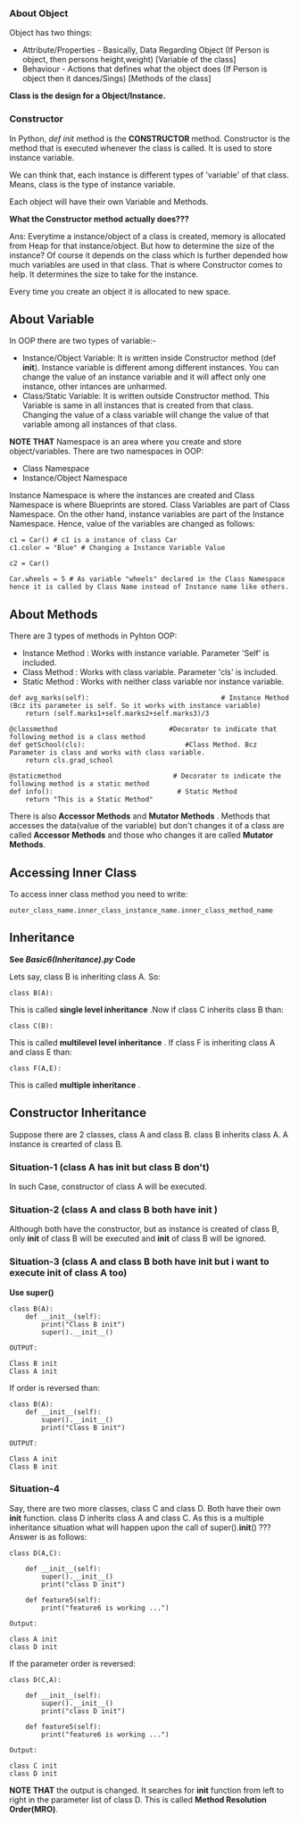 ### About Object

Object has two things:
- Attribute/Properties - Basically, Data Regarding Object (If Person is object, then persons height,weight) [Variable of the class]
- Behaviour - Actions that defines what the object does (If Person is object then it dances/Sings) [Methods of the class]

**Class is the design for a Object/Instance.**

### Constructor

In Python, _def init_ method is the **CONSTRUCTOR** method. Constructor is the method that is executed whenever the class is called. It is used to store instance variable. 

 We can think that, each instance is different types of 'variable' of that class. Means, class is the type of instance variable.

 Each object will have their own Variable and Methods.

 **What the Constructor method actually does???**

 Ans: Everytime a instance/object of a class is created, memory is allocated from Heap for that instance/object. But how to determine the size of the instance? Of course it depends on the class which is further depended how much variables are used in that class. That is where Constructor comes to help. It determines the size to take for the instance.

 Every time you create an object it is allocated to new space.


 ## About Variable

 In OOP there are two types of variable:-

 - Instance/Object Variable: It is written inside Constructor method (def __init__). Instance variable is different among different instances. You can change the value of an instance variable and it will affect only one instance, other intances are unharmed.
 - Class/Static Variable: It is written outside Constructor method. This Variable is same in all instances that is created from that class. Changing the value of a class variable will change the value of that variable among all instances of that class.

 
 **NOTE THAT** Namespace is an area where you create and store object/variables. There are two namespaces in OOP:
 - Class Namespace
 - Instance/Object Namespace

Instance Namespace is where the instances are created and Class Namespace is where Blueprints are stored. Class Variables are part of Class Namespace. On the other hand, instance variables are part of the Instance Namespace. Hence, value of the variables are changed as follows: 
 
 ```
 c1 = Car() # c1 is a instance of class Car
 c1.color = "Blue" # Changing a Instance Variable Value

 c2 = Car() 

 Car.wheels = 5 # As variable "wheels" declared in the Class Namespace hence it is called by Class Name instead of Instance name like others. 
 ```
 
 ## About Methods

 There are 3 types of methods in Pyhton OOP:
 - Instance Method : Works with instance variable. Parameter 'Self' is included. 
 - Class Method : Works with class variable. Parameter 'cls' is included.
 - Static Method : Works with neither class variable nor instance variable. 

```
def avg_marks(self):                                 # Instance Method (Bcz its parameter is self. So it works with instance variable)
    return (self.marks1+self.marks2+self.marks3)/3

@classmethod                            #Decorator to indicate that following method is a class method
def getSchool(cls):                         #Class Method. Bcz Parameter is class and works with class variable.
    return cls.grad_school

@staticmethod                            # Decorator to indicate the following method is a static method
def info():                               # Static Method
    return "This is a Static Method"
```

There is also **Accessor Methods** and **Mutator Methods** . Methods that accesses the data(value of the variable) but don't changes it of a class are called **Accessor Methods** and those who changes it are called **Mutator Methods**.


## Accessing Inner Class

To access inner class method you need to write:

`outer_class_name.inner_class_instance_name.inner_class_method_name`


## Inheritance

**See _Basic6(Inheritance).py_ Code**

Lets say, class B is inheriting class A. So:

`class B(A):`

This is called **single level inheritance** .Now if class C inherits class B than:

`class C(B):`

This is called **multilevel level inheritance** . If class F is inheriting class A and class E than:

`class F(A,E):`

This is called **multiple inheritance** . 


## Constructor Inheritance

Suppose there are 2 classes, class A and class B. class B inherits class A. A instance is crearted of class B.

### Situation-1 (class A has __init__ but class B don't)

In such Case, constructor of class A will be executed.

### Situation-2 (class A and class B both have __init__ )

Although both have the constructor, but as instance is created of class B, only __init__ of class B will be executed and __init__ of class B will be ignored.

### Situation-3 (class A and class B both have __init__ but i want to execute __init__ of class A too)

**Use super()**

```
class B(A):
    def __init__(self):
        print("Class B init")
        super().__init__()

OUTPUT:

Class B init
Class A init
```

If order is reversed than:

```
class B(A):
    def __init__(self):
        super().__init__()
        print("Class B init")

OUTPUT:

Class A init
Class B init
```

### Situation-4 

Say, there are two more classes, class C and class D. Both have their own __init__ function. class D inherits class A and class C. As this is a multiple inheritance situation what will happen upon the call of super().__init__() ??? Answer is as follows:

```
class D(A,C):

    def __init__(self):
        super().__init__()
        print("class D init")

    def feature5(self):
        print("feature6 is working ...")

Output: 

class A init
class D init
```

If the parameter order is reversed:

```
class D(C,A):

    def __init__(self):
        super().__init__()
        print("class D init")

    def feature5(self):
        print("feature6 is working ...")

Output: 

class C init
class D init
```

**NOTE THAT** the output is changed. It searches for __init__ function from left to right in the parameter list of class D. This is called **Method Resolution Order(MRO)**.

